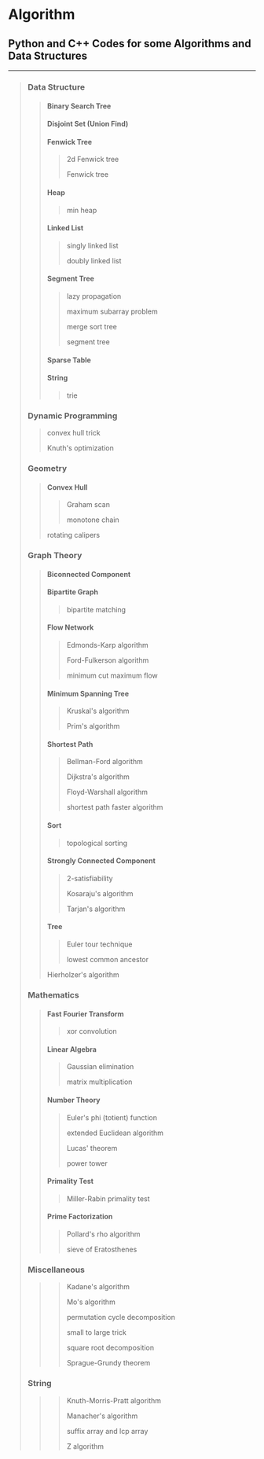 # Algorithm
## Python and C++ Codes for some Algorithms and Data Structures
***
> ### Data Structure
> > #### Binary Search Tree
> > #### Disjoint Set (Union Find)
> > #### Fenwick Tree
> > > 2d Fenwick tree
> > > 
> > > Fenwick tree
> > #### Heap
> > > min heap
> > #### Linked List
> > > singly linked list
> > > 
> > > doubly linked list
> > #### Segment Tree
> > > lazy propagation
> > >
> > > maximum subarray problem
> > > 
> > > merge sort tree
> > > 
> > > segment tree
> > #### Sparse Table
> > #### String
> > > trie
>
> ### Dynamic Programming
> > convex hull trick
> >
> > Knuth's optimization
> ### Geometry
> > #### Convex Hull
> > > Graham scan
> > > 
> > > monotone chain
> > 
> > rotating calipers
> ### Graph Theory
> > #### Biconnected Component
> > #### Bipartite Graph
> > > bipartite matching
> > #### Flow Network
> > > Edmonds-Karp algorithm
> > > 
> > > Ford-Fulkerson algorithm
> > > 
> > > minimum cut maximum flow
> > #### Minimum Spanning Tree
> > > Kruskal's algorithm
> > > 
> > > Prim's algorithm
> > #### Shortest Path
> > > Bellman-Ford algorithm
> > > 
> > > Dijkstra's algorithm
> > > 
> > > Floyd-Warshall algorithm
> > > 
> > > shortest path faster algorithm
> > #### Sort
> > > topological sorting
> > #### Strongly Connected Component
> > > 2-satisfiability
> > > 
> > > Kosaraju's algorithm
> > > 
> > > Tarjan's algorithm
> > #### Tree
> > > Euler tour technique
> > > 
> > > lowest common ancestor
> >
> > Hierholzer's algorithm
> ### Mathematics
> > #### Fast Fourier Transform
> > > xor convolution
> > #### Linear Algebra
> > > Gaussian elimination
> > > 
> > > matrix multiplication
> > #### Number Theory
> > > Euler's phi (totient) function
> > > 
> > > extended Euclidean algorithm
> > > 
> > > Lucas' theorem
> > > 
> > > power tower
> > #### Primality Test
> > > Miller-Rabin primality test
> > #### Prime Factorization
> > > Pollard's rho algorithm
> > > 
> > > sieve of Eratosthenes
>
> ### Miscellaneous
> > > Kadane's algorithm
> > > 
> > > Mo's algorithm
> > > 
> > > permutation cycle decomposition
> > > 
> > > small to large trick
> > > 
> > > square root decomposition
> > > 
> > > Sprague-Grundy theorem
>
> ### String
> > > Knuth-Morris-Pratt algorithm
> > > 
> > > Manacher's algorithm
> > > 
> > > suffix array and lcp array
> > > 
> > > Z algorithm
